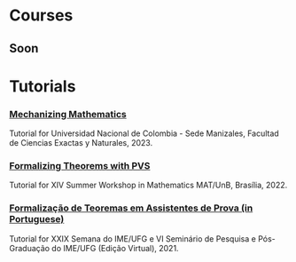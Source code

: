 
# Courses
## Soon

# Tutorials

### [Mechanizing Mathematics](Tutorials/Directory_To_Share_UNAL_Manizales_2023)
 Tutorial for Universidad Nacional de Colombia - Sede Manizales, Facultad de Ciencias Exactas y Naturales, 2023.

### [Formalizing Theorems with PVS](Tutorials/Workshop_UnB_2022)
 Tutorial for XIV Summer Workshop in Mathematics MAT/UnB, Brasília, 2022.

### [Formalização de Teoremas em Assistentes de Prova (in Portuguese)](Tutorials/Semana_IME_UFG_2021)
 Tutorial for XXIX Semana do IME/UFG e VI Seminário de Pesquisa e Pós-Graduação do IME/UFG (Edição Virtual), 2021. 
 

